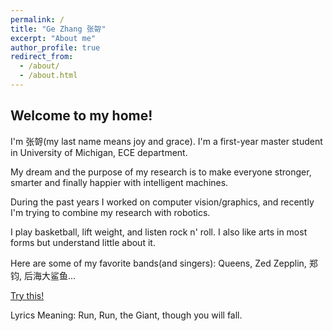 ```yaml
---
permalink: /
title: "Ge Zhang 张哿"
excerpt: "About me"
author_profile: true
redirect_from: 
  - /about/
  - /about.html
---
```


## Welcome to my home!

I'm 张哿(my last name means joy and grace). I'm a first-year master student in University of Michigan, ECE department.

My dream and the purpose of my research is to make everyone stronger, smarter and finally happier with intelligent machines.

During the past years I worked on computer vision/graphics, and recently I'm trying to combine my research with robotics.

I play basketball, lift weight, and listen rock n' roll. I also like arts in most forms but understand little about it.

Here are some of my favorite bands(and singers): Queens, Zed Zepplin, 郑钧, 后海大鲨鱼...

[Try this!](https://youtu.be/RmJD_z-UWOc)

Lyrics Meaning: Run, Run, the Giant, though you will fall.

